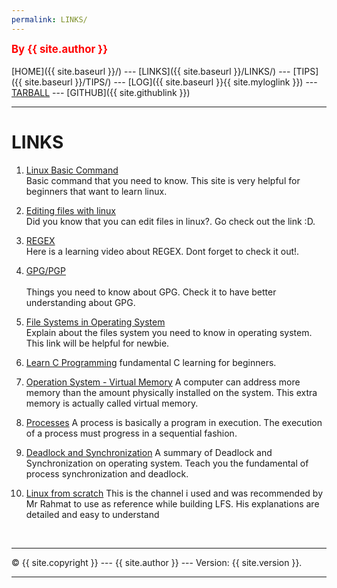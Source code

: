 ```yaml
---
permalink: LINKS/
---
```

<span style="color:red; font-weight:bold; font-size:larger;">By {{ site.author }}</span>
<br><br>
[HOME]({{ site.baseurl }}/) ---
[LINKS]({{ site.baseurl }}/LINKS/) ---
[TIPS]({{ site.baseurl }}/TIPS/) ---
[LOG]({{ site.baseurl }}{{ site.myloglink }}) ---
[TARBALL](SandBox/cbkadal.tar.xz) ---
[GITHUB]({{ site.githublink }})
<br>
<hr>

# LINKS

1. [Linux Basic Command ](https://linuxopsys.com/topics/basic-linux-commands)<br>
Basic command that you need to know. This site is very helpful for beginners that want to learn linux.

2. [Editing files with linux](https://www.javatpoint.com/linux-edit-file)<br>
Did you know that you can edit files in linux?. Go check out the link :D.

3. [REGEX](https://www.youtube.com/watch?v=bgBWp9EIlMM)<br>
Here is a learning video about REGEX. Dont forget to check it out!.

4. [GPG/PGP](https://www.privex.io/articles/what-is-gpg)<br>  
Things you need to know about GPG. Check it to have better understanding about GPG.

5. [File Systems in Operating System](https://www.geeksforgeeks.org/file-systems-in-operating-system/)<br>
Explain about the files system you need to know in operating system. This link will be helpful for newbie.

6. [Learn C Programming](https://www.programiz.com/c-programming)
fundamental C learning for beginners.

7. [Operation System - Virtual Memory](https://www.tutorialspoint.com/operating_system/os_virtual_memory.htm)
A computer can address more memory than the amount physically installed on the system. This extra memory is actually called virtual memory.

8. [Processes](https://www.tutorialspoint.com/operating_system/os_processes.htm)
A process is basically a program in execution. The execution of a process must progress in a sequential fashion.

9. [Deadlock and Synchronization](https://generalnote.com/Computer-Fundamental/Operation-System/Process-Synchronization.php)
A summary of Deadlock and Synchronization on operating system. Teach you the fundamental of process synchronization and deadlock.

10. [Linux from scratch](https://www.youtube.com/watchv=0EwMnskxIZM&list=PLyc5xVO2uDsDlbR_LTP37nG6g4vbSSxSZ&index=1)
This is the channel i used and was recommended by Mr Rahmat to use as reference while building LFS. His explanations are detailed and easy to understand

<br>
<hr>
&copy; {{ site.copyright }} --- {{ site.author }} --- Version: {{ site.version }}.
<hr>
<br>

